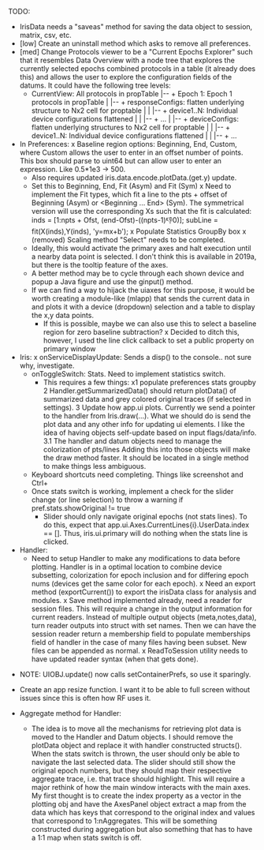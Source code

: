 TODO:
- IrisData needs a "saveas" method for saving the data object to session, matrix, csv, etc.
- [low] Create an uninstall method which asks to remove all preferences.
- [med] Change Protocols viewer to be a "Current Epochs Explorer" such that it resembles 
  Data Overview with a node tree that explores the currently selected epochs combined
  protocols in a table (it already does this) and allows the user to explore the 
  configuration fields of the datums. It could have the following tree levels:
  + CurrentView: All protocols in propTable
  |-- + Epoch 1: Epoch 1 protocols in propTable
  |   |-- + responseConfigs: flatten underlying structure to Nx2 cell for proptable
  |   |   |-- + device1..N: Individual device configurations flattened
  |   |   |-- + ...
  |   |-- + deviceConfigs: flatten underlying structures to Nx2 cell for proptable
  |   |   |-- + device1..N: Individual device configurations flattened
  |   |   |-- + ...
- In Preferences:
  x Baseline region options: Beginning, End, Custom, where Custom allows the user
    to enter in an offset number of points. This box should parse to uint64 but 
    can allow user to enter an expression. Like 0.5*1e3 -> 500.
    - Also requires updated iris.data.encode.plotData.(get.y) update.
    * Set this to Beginning, End, Fit (Asym) and Fit (Sym)
      x Need to implement the Fit types, which fit a line to the pts + offset of 
        Beginning (Asym) or <Beginning ... End> (Sym). The symmetrical version will 
        use the corresponding Xs such that the fit is calculated: 
          inds = [1:npts + Ofst, (end-Ofst)-((npts-1):-1:0)];
          subLine = fit(X(inds),Y(inds), 'y=mx+b');
  x Populate Statistics GroupBy box
  x (removed) Scaling method "Select" needs to be completed. 
    - Ideally, this would activate the 
      primary axes and halt execution until a nearby data point is selected. I don't 
      think this is available in 2019a, but there is the tooltip feature of the axes.
    - A better method may be to cycle through each shown device and popup a Java 
      figure and use the ginput() method.
    - If we can find a way to hijack the uiaxes for this purpose, it would be worth
      creating a module-like (mlapp) that sends the current data in and plots it 
      with a device (dropdown) selection and a table to display the x,y data points.
      - If this is possible, maybe we can also use this to select a baseline region
        for zero baseline subtraction?
    x Decided to ditch this, however, I used the line click callback to set a
      public property on primary window
- Iris:
  x onServiceDisplayUpdate: Sends a disp() to the console.. not sure why, investigate.
  - onToggleSwitch: Stats. Need to implement statistics switch.
    - This requires a few things:
      x1 populate preferences stats groupby
      2 Handler.getSummarizedData() should return plotData() of summarized data
        and grey colored original traces (if selected in settings).
      3 Update how app.ui plots. Currently we send a pointer to the handler from 
        Iris.draw(...). What we should do is send the plot data and any other 
        info for updating ui elements. I like the idea of having objects self-update
        based on input flags/data/info.
      3.1 The handler and datum objects need to manage the colorization of pts/lines
          Adding this into those objects will make the draw method faster. It should 
          be located in a single method to make things less ambiguous.
  - Keyboard shortcuts need completing. Things like screenshot and Ctrl+<accel>
  - Once stats switch is working, implement a check for the slider change (or line 
    selection) to throw a warning if pref.stats.showOriginal != true
    - Slider should only navigate original epochs (not stats lines). To do this, 
      expect that app.ui.Axes.CurrentLines{i}.UserData.index == []. Thus, 
      iris.ui.primary will do nothing when the stats line is clicked.
- Handler:
  - Need to setup Handler to make any modifications to data before plotting. Handler
    is in a optimal location to combine device subsetting, colorization for 
    epoch inclusion and for differing epoch nums (devices get the same color for 
    each epoch). 
  x Need an export method (exportCurrent()) to export the irisData class for analysis
    and modules.
  x Save method implemented already, need a reader for session files. This will 
    require a change in the output information for current readers. Instead of 
    multiple output objects (meta,notes,data), turn reader outputs into struct with
    set names. Then we can have the session reader return a membership field to 
    populate memberships field of handler in the case of many files having been 
    subset. New files can be appended as normal.
x ReadToSession utility needs to have updated reader syntax (when that gets done).
* NOTE: UIOBJ.update() now calls setContainerPrefs, so use it sparingly.
- Create an app resize function. I want it to be able to full screen without issues 
  since this is often how RF uses it. 

- Aggregate method for Handler: 
  - The idea is to move all the mechanisms for retrieving plot data is moved to the Handler and Datum objects. I should remove the plotData object and replace it with handler constructed structs(). When the stats switch is thrown, the user should only be able to navigate the last selected data. The slider should still show the original epoch numbers, but they should map their respective aggregate trace, i.e. that trace should highlight. This will require a major rethink of how the main window interacts with the main axes. My first thought is to create the index property as a vector in the plotting obj and have the AxesPanel object extract a map from the data which has keys that correspond to the original index and values that correspond to 1:nAggregates. This will be something constructed during aggregation but also something that has to have a 1:1 map when stats switch is off.

